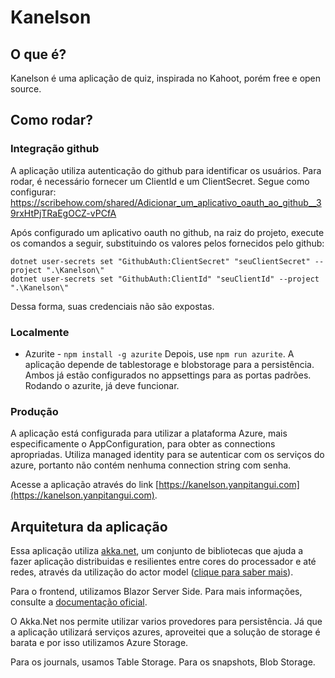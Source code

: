 # Kanelson

## O que é?
Kanelson é uma aplicação de quiz, inspirada no Kahoot, porém free e open source.

## Como rodar?
### Integração github
A aplicação utiliza autenticação do github para identificar os usuários. Para rodar, é necessário fornecer um ClientId e um ClientSecret.
Segue como configurar:
https://scribehow.com/shared/Adicionar_um_aplicativo_oauth_ao_github__39rxHtPjTRaEgOCZ-vPCfA

Após configurado um aplicativo oauth no github, na raiz do projeto, execute os comandos a seguir, substituindo os valores pelos fornecidos pelo github:
```
dotnet user-secrets set "GithubAuth:ClientSecret" "seuClientSecret" --project ".\Kanelson\"
dotnet user-secrets set "GithubAuth:ClientId" "seuClientId" --project ".\Kanelson\"
```
Dessa forma, suas credenciais não são expostas.

### Localmente

- Azurite - `npm install -g azurite` Depois, use `npm run azurite`. 
A aplicação depende de tablestorage e blobstorage para a persistência. Ambos já estão configurados no appsettings para as portas padrões. Rodando o azurite, já deve funcionar.

### Produção
A aplicação está configurada para utilizar a plataforma Azure, mais especificamente o AppConfiguration, para obter as connections apropriadas.
Utiliza managed identity para se autenticar com os serviços do azure, portanto não contém nenhuma connection string com senha.


Acesse a aplicação através do link [https://kanelson.yanpitangui.com](https://kanelson.yanpitangui.com).

## Arquitetura da aplicação

Essa aplicação utiliza [akka.net](https://getakka.net/), um conjunto de bibliotecas que ajuda a fazer aplicação distribuidas e resilientes entre cores do processador e até redes,
através da utilização do actor model ([clique para saber mais](https://en.wikipedia.org/wiki/Actor_model#:~:text=The%20actor%20model%20in%20computer%20science%20is%20a,how%20to%20respond%20to%20the%20next%20message%20received)).

Para o frontend, utilizamos Blazor Server Side. Para mais informações, consulte a [documentação oficial](https://learn.microsoft.com/pt-br/aspnet/core/blazor/hosting-models?view=aspnetcore-7.0).

O Akka.Net nos permite utilizar varios provedores para persistência. Já que a aplicação utilizará serviços azures, 
aproveitei que a solução de storage é barata e por isso utilizamos Azure Storage.

Para os journals, usamos Table Storage. Para os snapshots, Blob Storage.










